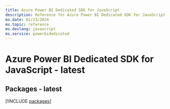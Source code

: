 ```yaml
---
title: Azure Power BI Dedicated SDK for JavaScript
description: Reference for Azure Power BI Dedicated SDK for JavaScript
ms.date: 02/23/2024
ms.topic: reference
ms.devlang: javascript
ms.service: powerbidedicated
---
```

# Azure Power BI Dedicated SDK for JavaScript - latest
## Packages - latest
[!INCLUDE [packages](power-bi-dedicated-index.md)]